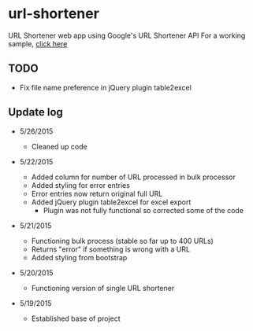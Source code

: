 # url-shortener
URL Shortener web app using Google's URL Shortener API
For a working sample, [click here](http://samples.bleucellar.com/url-shortener)

## TODO
* Fix file name preference in jQuery plugin table2excel

## Update log
* 5/26/2015
  * Cleaned up code

* 5/22/2015
  * Added column for number of URL processed in bulk processor
  * Added styling for error entries
  * Error entries now return original full URL
  * Added jQuery plugin table2excel for excel export
    * Plugin was not fully functional so corrected some of the code

* 5/21/2015
  * Functioning bulk process (stable so far up to 400 URLs)
  * Returns "error" if something is wrong with a URL
  * Added styling from bootstrap

* 5/20/2015
  * Functioning version of single URL shortener

* 5/19/2015
  * Established base of project
